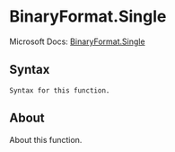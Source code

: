 ---
---

# BinaryFormat.Single

Microsoft Docs: [BinaryFormat.Single](https://docs.microsoft.com/en-us/powerquery-m/binaryformat-single)

## Syntax

```
Syntax for this function.
```

## About

About this function.

